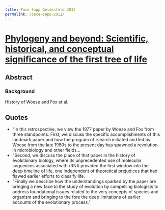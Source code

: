 ```yaml
---
title: Pace Sapp Goldenfeld 2012
permalink: /pace-sapp-2012/
---
```

# [Phylogeny and beyond: Scientific, historical, and conceptual significance of the first tree of life](https://www.pnas.org/content/109/4/1011)

## Abstract
### Background
 History of Woese and Fox et al.
 
## Quotes
 * "In this retrospective, we view the 1977 paper by Woese and Fox from three standpoints. First, we discuss the specific accomplishments of this landmark paper and how the program of rsearch initiated and led by Woese from the late 1960s to the present day has spawned a revolution in microbiology and other fields...
 * "Second, we discuss the place of that paper in the history of evolutionary biology, where its unprecedented use of molecular sequences associated with rRNA provided the first window into the deep timeline of life, one independent of theoretical prejudices that had flawed earlier efforts to classify life.
 * "Finally we describe how the understandings sparked by the paper are bringing a new face to the study of evolution by compelling biologists to address foundational issues related to the very concepts of species and organism and bringing to the fore the deep limitations of earlier accounts of the evolutionary process." 

